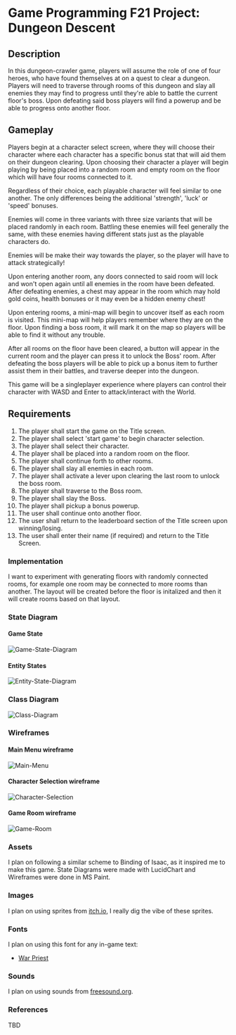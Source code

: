 # Game Programming F21 Project: Dungeon Descent

## Description

In this dungeon-crawler game, players will assume the role of one of four heroes, who have found themselves at on a quest to clear a dungeon. Players will need to traverse through rooms of this dungeon and slay all enemies they may find to progress until they're able to battle the current floor's boss. Upon defeating said boss players will find a powerup and be able to progress onto another floor.

## Gameplay

Players begin at a character select screen, where they will choose their character where each character has a specific bonus stat that will aid them on their dungeon clearing. Upon choosing their character a player will begin playing by being placed into a random room and empty room on the floor which will have four rooms connected to it.

Regardless of their choice, each playable character will feel similar to one another. The only differences being the additional 'strength', 'luck' or 'speed' bonuses.

Enemies will come in three variants with three size variants that will be placed randomly in each room. Battling these enemies will feel generally the same, with these enemies having different stats just as the playable characters do.

Enemies will be make their way towards the player, so the player will have to attack strategically!

Upon entering another room, any doors connected to said room will lock and won't open again until all enemies in the room have been defeated. After defeating enemies, a chest may appear in the room which may hold gold coins, health bonuses or it may even be a hidden enemy chest!

Upon entering rooms, a mini-map will begin to uncover itself as each room is visited. This mini-map will help players remember where they are on the floor. Upon finding a boss room, it will mark it on the map so players will be able to find it without any trouble.

After all rooms on the floor have been cleared, a button will appear in the current room and the player can press it to unlock the Boss' room. After defeating the boss players will be able to pick up a bonus item to further assist them in their battles, and traverse deeper into the dungeon.

This game will be a singleplayer experience where players can control their character with WASD and Enter to attack/interact with the World.

## Requirements

1. The player shall start the game on the Title screen.
2. The player shall select 'start game' to begin character selection.
3. The player shall select their character.
4. The player shall be placed into a random room on the floor.
5. The player shall continue forth to other rooms.
6. The player shall slay all enemies in each room.
7. The player shall activate a lever upon clearing the last room to unlock the boss room.
8. The player shall traverse to the Boss room.
9. The player shall slay the Boss.
10. The player shall pickup a bonus powerup.
11. The user shall continue onto another floor.
12. The user shall return to the leaderboard section of the Title screen upon winning/losing.
13. The user shall enter their name (if required) and return to the Title Screen.

### Implementation

I want to experiment with generating floors with randomly connected rooms, for example one room may be connected to more rooms than another. The layout will be created before the floor is initalized and then it will create rooms based on that layout.

### State Diagram

#### Game State

![Game-State-Diagram](./assets/images/GameState.png) 

#### Entity States

![Entity-State-Diagram](./assets/images/EntityStates.png)

### Class Diagram

![Class-Diagram](./assets/images/ClassDiagram.png)

### Wireframes

#### Main Menu wireframe

![Main-Menu](./assets/images/MainMenu.png)

#### Character Selection wireframe

![Character-Selection](./assets/images/CharacterSelection.png)

#### Game Room wireframe

![Game-Room](./assets/images/GameRoom.png)

### Assets

I plan on following a similar scheme to Binding of Isaac, as it inspired me to make this game. State Diagrams were made with LucidChart and Wireframes were done in MS Paint.

### Images

I plan on using sprites from [itch.io](https://0x72.itch.io/dungeontileset-ii), I really dig the vibe of these sprites.

### Fonts

I plan on using this font for any in-game text:

- [War Priest](https://www.fontspace.com/war-priest-font-f33241)

### Sounds

I plan on using sounds from [freesound.org](https://freesound.org).

### References

TBD
